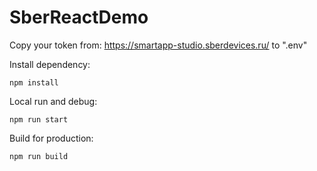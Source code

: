 # SberReactDemo

Copy your token from: https://smartapp-studio.sberdevices.ru/ to ".env"

Install dependency:
```
npm install
```

Local run and debug:
```
npm run start
```

Build for production:
```
npm run build
```